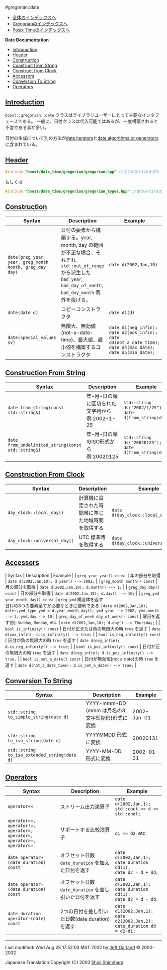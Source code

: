 #gregorian::date

- [全体のインデックスへ](../date_time.md)
- [Gregorianのインデックスへ](gregorian.md)
- [Posix Timeのインデックスへ](posix_time.md)

**Date Documentation**

- [Introduction](#introduction)
- [Header](#header)
- [Construction](#construction)
- [Construct from String](#construct-from-string)
- [Construct from Clock](#construct-from-clock)
- [Accessors](#accessors)
- [Conversion To String](#conversion-to-string)
- [Operators](#operators)


## <a name="introduction" href="#introduction">Introduction</a>
`boost::gregorian::date` クラスはライブラリユーザーにとって主要なインタフェースである。 一般に、日付クラスは代入可能ではあるが、一度構築されると不変である事が多い。

日付の生成について別の方法が[date iterators](date_iterators.md)と[date algorithms or generators](date_algorithms.md)に含まれている。


## <a name="header" href="#header">Header</a>
```cpp
#include "boost/date_time/gregorian/gregorian.hpp" //全ての型とI/Oを含む
```

もしくは

```cpp
#include "boost/date_time/gregorian/gregorian_types.hpp" //型のみでI/Oは含まない
```

## <a name="construction" href="#construction">Construction</a>

| Syntax | Description | Example |
|--------|-------------|---------|
| `date(greg_year year, greg_month month, greg_day day)` | 日付の要素から構築する。year, month, day の範囲が不正な場合、それぞれ `std::out_of_range` から派生した `bad_year`, `bad_day_of_month`, `bad_day_month` 例外を投げる。 | `date d(2002,Jan,10)` |
| `date(date d)` | コピーコンストラクタ | `date d1(d)` |
| `date(special_values sv)` | 無限大、無効値(not-a-date-time)、最大値、最小値を構築するコンストラクタ | `date d1(neg_infin);`<br/> `date d2(pos_infin);`<br/> `date d3(not_a_date_time);`<br/> `date d4(max_date);`<br/> `date d5(min_date);` |


## <a name="construct-from-string" href="#construct-from-string">Construction From String</a>

| Syntax | Description | Example |
|--------|-------------|---------|
| `date from_string(const std::string&)` | 年-月-日の順に区切られた文字列から　例:2002-1-25 | `std::string ds("2002/1/25");`<br/> `date d(from_string(ds))` |
| `date from_undelimited_string(const std::string&)` | 年-月-日の順のISO形式から　例:20020125 | `std::string ds("20020125");`<br/> `date d(from_string(ds))` |


## <a name="construct-from-clock" href="#construct-from-clock">Construction From Clock</a>

| Syntax | Description | Example |
|--------|-------------|---------|
| `day_clock::local_day()`     | 計算機に設定された時間帯に準じた地域時間を取得する | `date d(day_clock::local_day())` |
| `day_clock::universal_day()` | UTC 標準時を取得する | `date d(day_clock::universal_day())` |


## <a name="accessors" href="#accessors">Accessors</a>

| Syntax | Description | Example |
| `greg_year year() const`   | 年の部分を取得 | `date d(2002,Jan,10); d.year() --> 2002;` |
| `greg_month month() const` | 月の部分を取得 | `date d(2002,Jan,10); d.month() --> 1;` |
| `greg_day day() const`     | 日の部分を取得 | `date d(2002,Jan,10); d.day() --> 10;` |
| `greg_ymd year_month_day() const` | `greg_ymd` 構造体を返す<br/> 日付の3つの要素全てが必要なときに便利である | `date d(2002,Jan,10);`<br/> `date::ymd_type ymd = d.year_month_day(); ymd.year --> 2002, ymd.month --> 1, ymd.day --> 10` |
| `greg_day_of_week day_of_week() const` | 曜日を返す(例: `Sunday`, `Monday`, etc. | `date d(2002,Jan,10); d.day() --> Thursday;` |
| `bool is_infinity() const`    | 日付が正または負の無限大の時 `true` を返す | `date d(pos_infin); d.is_infinity() --> true;` |
| `bool is_neg_infinity() const` | 日付が負の無限大の時 `true` を返す | `date d(neg_infin); d.is_neg_infinity() --> true;` |
| `bool is_pos_infinity() const` | 日付が正の無限大の時 `true` を返す | `date d(neg_infin); d.is_pos_infinity() --> true;` |
| `bool is_not_a_date() const`   | 日付が無効値(not a date)の時 `true` を返す | `date d(not_a_date_time); d.is_not_a_date() --> true;` |


## <a name="conversion-to-string" href="#conversion-to-string">Conversion To String</a>

| Syntax | Description | Example |
|--------|-------------|---------|
| `std::string to_simple_string(date d)`       | YYYY-mmm-DD (mmm は月名の3文字短縮形)形式に変換 | 2002-Jan-01 |
| `std::string to_iso_string(date d)`          | YYYYMMDD 形式に変換                             | 20020131 |
| `std::string to_iso_extended_string(date d)` | YYYY-MM-DD 形式に変換                           | 2002-01-31 |


## <a name="operators" href="#operators">Operators</a>

| Syntax | Description | Example |
|--------|-------------|---------|
| `operator<<` | ストリーム出力演算子 | `date d(2002,Jan,1);`<br/> `std::cout << d << std::endl;` |
| `operator==, operator!=,`<br/> `operator>, operator<,`<br/> `operator>=, operator<=` | サポートする比較演算子 | `d1 == d2`, etc |
| `date operator+(date_duration) const` | オフセット日数 `date_duration` を加えた日付を返す | `date d(2002,Jan,1);`<br/> `date_duration dd(1);`<br/> `date d2 = d + dd;` |
| `date operator-(date_duration) const` | オフセット日数 `date_duration` を差し引いた日付を返す | `date d(2002,Jan,1);`<br/> `date_duration dd(1);`<br/> `date d2 = d - dd;` |
| `date_duration operator-(date) const` | 2つの日付を差し引いた日数(date duration)を返す | `date d1(2002,Jan,1);`<br/> `date d2(2002,Jan,2);`<br/> `date_duration dd = d2-d1;` |


***
Last modified: Wed Aug 28 17:52:03 MST 2002 by [Jeff Garland](mailto:jeff@crystalclearsoftware.com) © 2000-2002 

Japanese Translation Copyright (C) 2003 [Shoji Shinohara](mailto:sshino@cppll.jp).


